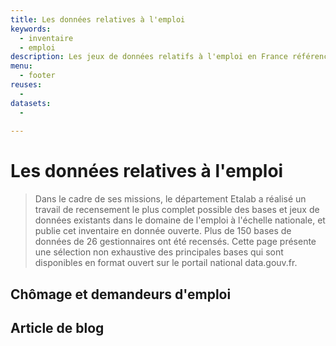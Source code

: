 ```yaml
---
title: Les données relatives à l'emploi
keywords:
  - inventaire
  - emploi
description: Les jeux de données relatifs à l'emploi en France référencés sur data.gouv.fr
menu:
  - footer
reuses:
  - 
datasets:
  - 
  
---
```

# Les données relatives à l'emploi

> Dans le cadre de ses missions, le département Etalab a réalisé un travail de recensement le plus complet possible des bases et jeux de données existants dans le domaine de l'emploi à l'échelle nationale, et publie cet inventaire en donnée ouverte. Plus de 150 bases de données de 26 gestionnaires ont été recensés. Cette page présente une sélection non exhaustive des principales bases qui sont disponibles en format ouvert sur le portail national data.gouv.fr.

## Chômage et demandeurs d'emploi

## Article de blog

